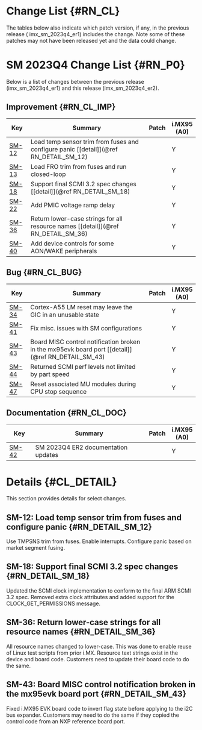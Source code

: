 Change List {#RN_CL}
===========

The tables below also indicate which patch version, if any, in the previous release (
imx_sm_2023q4_er1) includes the change. Note some of these patches may not have been released yet and
the data could change.

SM 2023Q4 Change List {#RN_P0}
====================================

Below is a list of changes between the previous release (imx_sm_2023q4_er1) and this release (imx_sm_2023q4_er2).

Improvement {#RN_CL_IMP}
------------

| Key     | Summary                        | Patch | i.MX95<br> (A0) |
|------------|-------------------------------|-------|---|
| [SM-12](https://jira.sw.nxp.com/projects/SM/issues/SM-12) | Load temp sensor trim from fuses and configure panic [[detail]](@ref RN_DETAIL_SM_12) |   | Y |
| [SM-13](https://jira.sw.nxp.com/projects/SM/issues/SM-13) | Load FRO trim from fuses and run closed-loop |   | Y |
| [SM-18](https://jira.sw.nxp.com/projects/SM/issues/SM-18) | Support final SCMI 3.2 spec changes [[detail]](@ref RN_DETAIL_SM_18) |   | Y |
| [SM-22](https://jira.sw.nxp.com/projects/SM/issues/SM-22) | Add PMIC voltage ramp delay |   | Y |
| [SM-36](https://jira.sw.nxp.com/projects/SM/issues/SM-36) | Return lower-case strings for all resource names [[detail]](@ref RN_DETAIL_SM_36) |   | Y |
| [SM-40](https://jira.sw.nxp.com/projects/SM/issues/SM-40) | Add device controls for some AON/WAKE peripherals |   | Y |

Bug {#RN_CL_BUG}
------------

| Key     | Summary                        | Patch | i.MX95<br> (A0) |
|------------|-------------------------------|-------|---|
| [SM-34](https://jira.sw.nxp.com/projects/SM/issues/SM-34) | Cortex-A55 LM reset may leave the GIC in an unusable state |   | Y |
| [SM-41](https://jira.sw.nxp.com/projects/SM/issues/SM-41) | Fix misc. issues with SM configurations |   | Y |
| [SM-43](https://jira.sw.nxp.com/projects/SM/issues/SM-43) | Board MISC control notification broken in the mx95evk board port [[detail]](@ref RN_DETAIL_SM_43) |   | Y |
| [SM-44](https://jira.sw.nxp.com/projects/SM/issues/SM-44) | Returned SCMI perf levels not limited by part speed |   | Y |
| [SM-47](https://jira.sw.nxp.com/projects/SM/issues/SM-47) | Reset associated MU modules during CPU stop sequence |   | Y |

Documentation {#RN_CL_DOC}
------------

| Key     | Summary                        | Patch | i.MX95<br> (A0) |
|------------|-------------------------------|-------|---|
| [SM-42](https://jira.sw.nxp.com/projects/SM/issues/SM-42) | SM 2023Q4 ER2 documentation updates |   | Y |

Details {#CL_DETAIL}
=======

This section provides details for select changes.

SM-12: Load temp sensor trim from fuses and configure panic {#RN_DETAIL_SM_12}
----------

Use TMPSNS trim from fuses. Enable interrupts. Configure panic based on market segment fusing.

SM-18: Support final SCMI 3.2 spec changes {#RN_DETAIL_SM_18}
----------

Updated the SCMI clock implementation to conform to the final ARM SCMI 3.2 spec. Removed extra clock attributes and added support for the CLOCK_GET_PERMISSIONS message.

SM-36: Return lower-case strings for all resource names {#RN_DETAIL_SM_36}
----------

All resource names changed to lower-case. This was done to enable reuse of Linux test scripts from prior i.MX. Resource text strings exist in the device and board code. Customers need to update their board code to do the same.

SM-43: Board MISC control notification broken in the mx95evk board port {#RN_DETAIL_SM_43}
----------

Fixed i.MX95 EVK board code to invert flag state before applying to the i2C bus expander. Customers may need to do the same if they copied the control code from an NXP reference board port.

